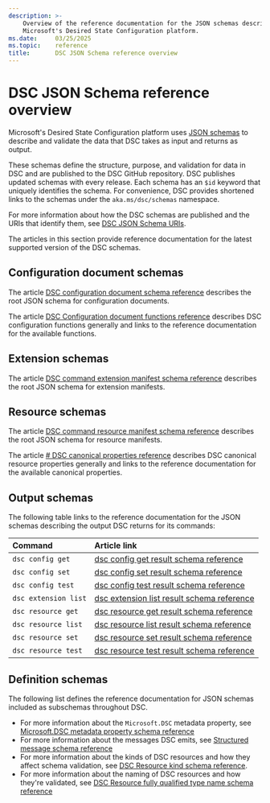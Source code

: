 ```yaml
---
description: >-
    Overview of the reference documentation for the JSON schemas describing data types for
    Microsoft's Desired State Configuration platform.
ms.date:     03/25/2025
ms.topic:    reference
title:       DSC JSON Schema reference overview
---
```


# DSC JSON Schema reference overview

Microsoft's Desired State Configuration platform uses [JSON schemas][01] to describe and validate
the data that DSC takes as input and returns as output.

These schemas define the structure, purpose, and validation for data in DSC and are published to
the DSC GitHub repository. DSC publishes updated schemas with every release. Each schema has an
`$id` keyword that uniquely identifies the schema. For convenience, DSC provides shortened links to
the schemas under the `aka.ms/dsc/schemas` namespace.

For more information about how the DSC schemas are published and the URIs that identify them, see
[DSC JSON Schema URIs][02].

The articles in this section provide reference documentation for the latest supported version of
the DSC schemas.

## Configuration document schemas

The article [DSC configuration document schema reference][03] describes the root JSON schema for
configuration documents.

The article [DSC Configuration document functions reference][04] describes DSC configuration
functions generally and links to the reference documentation for the available functions.

## Extension schemas

The article [DSC command extension manifest schema reference][05] describes the root JSON schema for
extension manifests.

## Resource schemas

The article [DSC command resource manifest schema reference][06] describes the root JSON schema for
resource manifests.

The article [# DSC canonical properties reference][07] describes DSC canonical resource properties
generally and links to the reference documentation for the available canonical properties.

## Output schemas

The following table links to the reference documentation for the JSON schemas describing the output
DSC returns for its commands:

| Command              | Article link                                     |
|:---------------------|:-------------------------------------------------|
| `dsc config get`     | [dsc config get result schema reference][08]     |
| `dsc config set`     | [dsc config set result schema reference][09]     |
| `dsc config test`    | [dsc config test result schema reference][10]    |
| `dsc extension list` | [dsc extension list result schema reference][11] |
| `dsc resource get`   | [dsc resource get result schema reference][12]   |
| `dsc resource list`  | [dsc resource list result schema reference][13]  |
| `dsc resource set`   | [dsc resource set result schema reference][14]   |
| `dsc resource test`  | [dsc resource test result schema reference][15]  |

## Definition schemas

The following list defines the reference documentation for JSON schemas included as subschemas
throughout DSC.

- For more information about the `Microsoft.DSC` metadata property, see
  [Microsoft.DSC metadata property schema reference][16]
- For more information about the messages DSC emits, see [Structured message schema reference][17]
- For more information about the kinds of DSC resources and how they affect schema validation, see
  [DSC Resource kind schema reference][18].
- For more information about the naming of DSC resources and how they're validated, see
  [DSC Resource fully qualified type name schema reference][19]

<!-- Reference linki definitions -->
[01]: https://json-schema.org/overview/what-is-jsonschema
[02]: ./schema-uris.md
[03]: ./config/document.md
[04]: ./config/functions/overview.md
[05]: ./extension/manifest/root.md
[06]: ./resource/manifest/root.md
[07]: ./resource/properties/overview.md
[08]: ./outputs/config/get.md
[09]: ./outputs/config/set.md
[10]: ./outputs/config/test.md
[11]: ./outputs/extension/list.md
[12]: ./outputs/resource/get.md
[13]: ./outputs/resource/list.md
[14]: ./outputs/resource/set.md
[15]: ./outputs/resource/test.md
[16]: ./metadata/Microsoft.DSC/properties.md
[17]: ./definitions/message.md
[18]: ./definitions/resourceKind.md
[19]: ./definitions/resourceType.md
